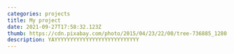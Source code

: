 ```yaml
---
categories: projects
title: My project
date: 2021-09-27T17:58:32.123Z
thumb: https://cdn.pixabay.com/photo/2015/04/23/22/00/tree-736885_1280.jpg
description: YAYYYYYYYYYYYYYYYYYYYYYYYYYYY
---
```

